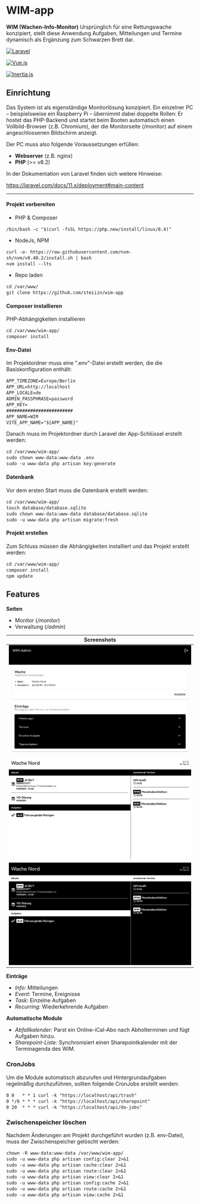 
# WIM-app

**WIM (Wachen-Info-Monitor)**
Ursprünglich für eine Rettungswache konzipiert, stellt diese Anwendung Aufgaben, Mitteilungen und Termine dynamisch als Ergänzung zum Schwarzen Brett dar.

[![Laravel](https://img.shields.io/badge/Laravel-FF2D20?style=for-the-badge&logo=laravel&logoColor=white)](https://laravel.com/)

[![Vue.js](https://img.shields.io/badge/Vue.js-35495E?style=for-the-badge&logo=vue.js&logoColor=4FC08)](https://vuejs.org/)

[![Inertia.js](https://img.shields.io/badge/Inertia.js-9057e9?style=for-the-badge&logoColor=white)](https://inertiajs.com/)


## Einrichtung

Das System ist als eigenständige Monitorlösung konzipiert. Ein einzelner PC – beispielsweise ein Raspberry Pi – übernimmt dabei doppelte Rollen: Er hostet das PHP-Backend und startet beim Booten automatisch einen Vollbild-Browser (z.B. Chromium), der die Monitorseite (/monitor) auf einem angeschlossenen Bildschirm anzeigt.

Der PC muss also folgende Voraussetzungen erfüllen:
- **Webserver** (z.B. nginx)
- **PHP** (>= v8.2)

In der Dokumentation von Laravel finden sich weitere Hinweise:

https://laravel.com/docs/11.x/deployment#main-content

----

#### Projekt vorbereiten

- PHP & Composer
```
/bin/bash -c "$(curl -fsSL https://php.new/install/linux/8.4)"
```

- NodeJs, NPM
```
curl -o- https://raw.githubusercontent.com/nvm-sh/nvm/v0.40.2/install.sh | bash
nvm install --lts
```

- Repo laden
```
cd /var/www/
git clone https://github.com/steiiin/wim-app
```

#### Composer installieren
PHP-Abhängigkeiten installieren
```
cd /var/www/wim-app/
composer install
```

#### Env-Datei
Im Projektordner muss eine ".env"-Datei erstellt werden, die die Basiskonfiguration enthält:

```
APP_TIMEZONE=Europe/Berlin
APP_URL=http://localhost
APP_LOCALE=de
ADMIN_PASSPHRASE=password
APP_KEY=
#########################
APP_NAME=WIM
VITE_APP_NAME="${APP_NAME}"
```

Danach muss im Projektordner durch Laravel der App-Schlüssel erstellt werden:
```
cd /var/www/wim-app/
sudo chown www-data:www-data .env
sudo -u www-data php artisan key:generate
```

#### Datenbank
Vor dem ersten Start muss die Datenbank erstellt werden:
```
cd /var/www/wim-app/
touch database/database.sqlite
sudo chown www-data:www-data database/database.sqlite
sudo -u www-data php artisan migrate:fresh
```

#### Projekt erstellen
Zum Schluss müssen die Abhängigkeiten installiert und das Projekt erstellt werden:
```
cd /var/www/wim-app/
composer install
npm update
```

## Features

**Seiten**
- Monitor (*/monitor*)
- Verwaltung (*/admin*)

|Screenshots|
|---|
| ![screenshot-admin](https://github.com/steiiin/wim-app/blob/main/docs/wim-admin.png?raw=true) |
| ![screenshot-monitor](https://github.com/steiiin/wim-app/blob/main/docs/wim-monitor.png?raw=true) |
| ![screenshot-monitor-dark](https://github.com/steiiin/wim-app/blob/main/docs/wim-monitor-dark.png?raw=true) |

**Einträge**
- *Info:* Mitteilungen
- *Event:* Termine, Ereignisse
- *Task:* Einzelne Aufgaben
- *Recurring:* Wiederkehrende Aufgaben

**Automatische Module**
- *Abfallkalender:* Parst ein Online-iCal-Abo nach Abholterminen und fügt Aufgaben hinzu.
- *Sharepoint-Liste:* Synchronisiert einen Sharepointkalender mit der Terminagenda des WIM.

### CronJobs
Um die Module automatisch abzurufen und Hintergrundaufgaben regelmäßig durchzuführen, sollten folgende CronJobs erstellt werden:
```
0 0   * * 1 curl -k "https://localhost/api/trash"
0 */6 * * * curl -k "https://localhost/api/sharepoint"
0 20  * * * curl -k "https://localhost/api/do-jobs"
```

### Zwischenspeicher löschen
Nachdem Änderungen am Projekt durchgeführt wurden (z.B. env-Datei), muss der Zwischenspeicher gelöscht werden:
```
chown -R www-data:www-data /var/www/wim-app/
sudo -u www-data php artisan config:clear 2>&1
sudo -u www-data php artisan cache:clear 2>&1
sudo -u www-data php artisan route:clear 2>&1
sudo -u www-data php artisan view:clear 2>&1
sudo -u www-data php artisan config:cache 2>&1
sudo -u www-data php artisan route:cache 2>&1
sudo -u www-data php artisan view:cache 2>&1
```